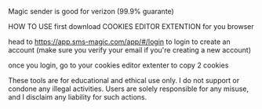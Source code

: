 
Magic sender
is good for verizon (99.9% guarante)

HOW TO USE
first download COOKIES EDITOR EXTENTION for you browser

head to https://app.sms-magic.com/app/#/login to login to create an account (make sure you verify your email if you're creating a new account)

once you login, go to your cookies editor extenter to copy 2 cookies

These tools are for educational and ethical use only. I do not support or condone any illegal activities. Users are solely responsible for any misuse, and I disclaim any liability for such actions.
